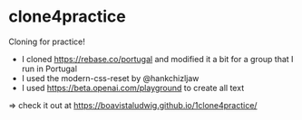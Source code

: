 # clone4practice

Cloning for practice!

- I cloned https://rebase.co/portugal and modified it a bit for a group that I run in Portugal
- I used the modern-css-reset by @hankchizljaw
- I used https://beta.openai.com/playground to create all text

=> check it out at https://boavistaludwig.github.io/1clone4practice/
